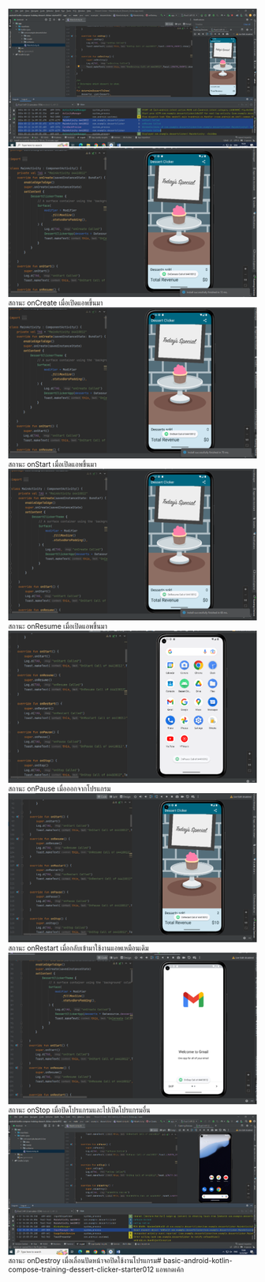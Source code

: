 <img src=n1.png><img src=n2.png>สถานะ onCreate เมื่อเปิดแอพขึ้นมา<img src=n3.png>สถานะ onStart เมื่อเปิดแอพขึ้นมา<img src=n4.png>สถานะ onResume เมื่อเปิดแอพขึ้นมา<img src=n5.png>สถานะ onPause เมื่อออกจากโปรแกรม<img src=n6.png>สถานะ onRestart เมื่อกลับเข้ามาใช้งานแอพเหมือนเดิม<img src=n7.png>สถานะ onStop เมื่อปิดโปรแกรมและไปเปิดโปรแกรมอื่น<img src=n8.png>สถานะ onDestroy เมื่อเลื่อนปัดหน้าจอปิดใช้งานโปรแกรม# basic-android-kotlin-compose-training-dessert-clicker-starter012
 แอพกดเค้ก
